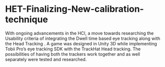 # HET-Finalizing-New-calibration-technique
 
With ongoing advancements in the HCI, a move towards researching the Usability criteria of integrating the Dwell time based eye tracking along with the Head Tracking . 
A game was designed in Unity 3D while implementing Tobii Pro’s eye tracking SDK with the TrackHat Head tracking. The possibilities of having both the trackers work together and as well separately were tested and researched. 
